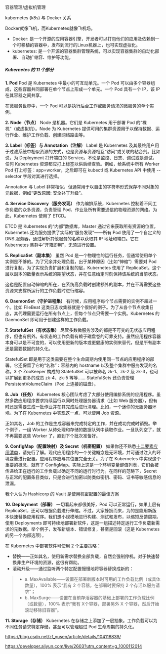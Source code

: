 容器管理/虚拟机管理

kubernetes (k8s) 与 Docker 关系

Docker就像飞机，而Kubernetes就像飞机场。

- Docker: 是一个开源的应用容器引擎，开发者可以打包他们的应用及依赖到一个可移植的容器中，发布到流行的Linux机器上，也可实现虚拟化。
- kubernetes: 是一个开源的容器集群管理系统，可以实现容器集群的自动化部署、自动扩缩容、维护等功能。



##### Kubernetes 的 11 个部分

**1. Pod**
Pod 是 Kubernetes 中最小的可互动单元。一个 Pod 可以由多个容器组成，这些容器共同部署在单个节点上形成一个单元。一个 Pod 具有一个 IP，该 IP 在其容器之间共享。

在微服务世界中，一个 Pod 可以是执行后台工作或服务请求的微服务的单个实例。

**2. Node（节点）**
Node 是机器。它们是 Kubernetes 用于部署 Pod 的“裸机”（或虚拟机）。Node 为 Kubernetes 提供可用的集群资源用于以保持数据、运行作业、维护工作负载、创建网络路由等。

**3. Label（标签）与 Annotation（注解）**
Label 是 Kubernetes 及其最终用户用于过滤系统中相似资源的方式，也是资源与资源相互“访问”或关联的粘合剂。比如说，为 Deployment 打开端口的 Service。不论是监控、日志、调试或是测试，任何 Kubernetes 资源都应打上标签以供后续查验。例如，给系统中所有 Worker Pod 打上标签：app=worker，之后即可在 kubectl 或 Kubernetes API 中使用 --selector 字段对其进行选择。

Annotation 与 Label 非常相似，但通常用于以自由的字符串形式保存不同对象的元数据，例如“更改原因: 安全补丁升级”。

**4. Service Discovery（服务发现）**
作为编排系统，Kubernetes 控制着不同工作负载的众多资源，负责管理 Pod、作业及所有需要通信的物理资源的网络。为此，Kubernetes 使用了 ETCD。

ETCD 是 Kubernetes 的“内部”数据库，Master 通过它来获取所有资源的位置。Kubernetes 还为服务提供了实际的“服务发现”——所有 Pod 使用了一个自定义的 DNS 服务器，通过解析其他服务的名称以获取其 IP 地址和端口。它在 Kubernetes 集群中“开箱即用”，无须进行设置。

**5. ReplicaSet（副本集）**
虽然 Pod 是一个物理性的运行任务，但通常使用单个实例是不够的。为了冗余并处理负载，出于某种原因（比如“伸缩”）需要对 Pod 进行复制。为了实现负责扩展和复制的层，Kubernetes 使用了 ReplicaSet。这个层以副本的数量表示系统的期望状态，并在任意给定时刻保持该系统的当前状态。

这也是配置自动伸缩的所在，在系统高负载时创建额外的副本，并在不再需要这些资源来支撑所运行的工作负载时进行缩容。

**6. DaemonSet（守护进程集）**
有时候，应用程序每个节点需要的实例不超过一个。比如 FileBeat 这类日志收集器就是个很好的例子。为了从各个节点收集日志，其代理需要运行在所有节点上，但每个节点只需要一个实例。Kubernetes 的 DaemonSet 即可用于创建这样的工作负载。

**7. StatefulSet（有状态集）**
尽管多数微服务涉及的都是不可变的无状态应用程序，但也有例外。有状态的工作负载有赖于磁盘卷的可靠支持。虽然应用程序容器本身可以是不可变的，可以使用更新的版本或更健康的实例来替代，但是所有副本还是需要数据的持久化。

StatefulSet 即是用于这类需要在整个生命周期内使用同一节点的应用程序的部署。它还保留了它的“名称”：容器内的 hostname 以及整个集群中服务发现的名称。3 个 ZooKeeper 构成的 StatefulSet 可以被命名 zk-1、zk-2 及 zk-3，也可以扩展到更多的成员 zk-4、zk-5 等等…… StatefulSets 还负责管理 PersistentVolumeClaim（Pod 上连接的磁盘）。

**8. Job（任务）**
Kubernetes 核心团队考虑了大部分使用编排系统的应用程序。虽然多数应用程序要求持续运行以同时处理服务器请求（比如 Web 服务器），但有时还是需要生成一批作业并在其完成后进行清理。比如，一个迷你的无服务器环境。为了在 Kubernetes 中实现这一点，可以使用 Job 资源。

正如其名，Job 的工作是生成容器来完成特定的工作，并在成功完成时销毁。举个例子，一组 Worker 从待处理和存储的数据队列中读取作业。一旦队列空了，就不再需要这些 Worker 了，直到下个批次准备好。

**9. ConfigMap（配置映射）及 Secret（机密配置）**
如果你还不熟悉[十二要素应用清单](https://12factor.net/?spm=a2c4e.10696291.0.0.323b19a4t8v4xF)，请先行了解。现代应用程序的一个关键概念是无环境，并可通过注入的环境变量进行配置。应用程序应与其位置完全无关。为了在 Kubernetes 中实现这个重要的概念，就有了 ConfigMap。实际上这是一个环境变量键值列表，它们会被传递给正在运行的工作负载以确定不同的运行时行为。在同样的范畴下，Secret 与正常的配置条目类似，只是会进行加密以防类似密钥、密码、证书等敏感信息的泄漏。

我个人认为 Hashicorp 的 Vault 是使用机密配置的最佳方案

**10. Deployment（部署）**
一切看起来都很美好，Pod 可以正常运行，如果上层有 ReplicaSet，还可以根据负载进行伸缩。不过，大家蜂拥而来，为的是能用新版本快速替换应用程序。我们想小规模地进行构建、测试和发布，以缩短反馈周期。使用 Deployments 即可持续地部署新软件，这是一组描述特定运行工作负载新需求的元数据。举个例子，发布新版本、错误修复，甚至是回滚（这是 Kubernetes 的另一个内部选项）。

在 Kubernetes 中部署软件可使用 2 个主要策略：

- 替换——正如其名，使用新需求替换全部负载，自然会强制停机。对于快速替换非生产环境的资源，这很有帮助。
- 滚动升级——通过监听两个特定配置慢慢地将容器替换成新的：

> - a. MaxAvailable——设置在部署新版本时可用的工作负载比例（或具体数量），100% 表示“我有 2 个容器，在部署时要保持 2 个存活以服务请求”；
> - b. MaxSurge——设置在当前存活容器的基础上部署的工作负载比例（或数量），100% 表示“我有 X个容器，部署另外 X 个容器，然后开始滚动移除旧容器”。

**11. Storage（存储）**
Kubernetes 在存储之上添加了一层抽象。工作负载可以为不同任务请求特定存储，甚至可以管理超过 Pod 生命周期的持久化。

https://blog.csdn.net/zf_yusen/article/details/104118839/

https://developer.aliyun.com/live/2603?utm_content=g_1000112014

<disqus/>